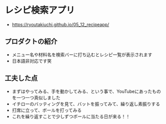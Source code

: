 # レシピ検索アプリ
- https://ryoutakiuchi.github.io/05_12_recipeapp/
## プロダクトの紹介
- メニュー名や材料名を検索バーに打ち込むとレシピ一覧が表示されます
- 日本語非対応です笑
## 工夫した点
- まずはやってみる、手を動かしてみる、という事で、YouTubeにあったものを一つ一つ真似しました
- イチローのバッティングを見て、バットを振ってみて、繰り返し素振りする
- 打席に立って、ボールを打ってみる
- これを繰り返すことで少しずつボールに当たる日が来る！！
